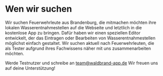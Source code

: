 # Wen wir suchen
Wir suchen Feuerwehrleute aus Brandenburg, die mitmachen möchten ihre lokalen Wasserentnahmestellen auf die Webseite und 
letztlich in die kostenlose App zu bringen. Dafür haben wir einen speziellen Editor entwickelt, der das Eintragen oder 
Bearbeiten von Wasserentnahmestellen möglichst einfach gestaltet. Wir suchen aktuell nach Feuerwehrleuten, die als Tester 
aufgrund ihres Fachwissens näher mit uns zusammenarbeiten möchten.

Werde Testnutzer und schreibe an team@waldbrand-app.de Wir freuen uns auf deine Unterstützung!